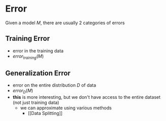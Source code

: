 # Error
Given a model $M$, there are usually 2 categories of errors
## Training Error
- error in the training data
- $error_{training}(M)$
## Generalization Error
- error on the entire distribution $D$ of data
- $error_D(M)$
- **this** is more interesting, but we don't have access to the entire dataset (not just training data)
	- we can approximate using various methods
		- [[Data Splitting]]
		
